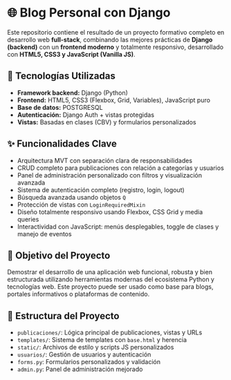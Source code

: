 # 🌐 Blog Personal con Django

Este repositorio contiene el resultado de un proyecto formativo completo en desarrollo web **full-stack**, combinando las mejores prácticas de **Django (backend)** con un **frontend moderno** y totalmente responsivo, desarrollado con **HTML5, CSS3 y JavaScript (Vanilla JS)**.

## 🔧 Tecnologías Utilizadas

- **Framework backend:** Django (Python)
- **Frontend:** HTML5, CSS3 (Flexbox, Grid, Variables), JavaScript puro
- **Base de datos:** POSTGRESQL
- **Autenticación:** Django Auth + vistas protegidas
- **Vistas:** Basadas en clases (CBV) y formularios personalizados

## ✨ Funcionalidades Clave

- Arquitectura MVT con separación clara de responsabilidades
- CRUD completo para publicaciones con relación a categorías y usuarios
- Panel de administración personalizado con filtros y visualización avanzada
- Sistema de autenticación completo (registro, login, logout)
- Búsqueda avanzada usando objetos `Q`
- Protección de vistas con `LoginRequiredMixin`
- Diseño totalmente responsivo usando Flexbox, CSS Grid y media queries
- Interactividad con JavaScript: menús desplegables, toggle de clases y manejo de eventos

## 🎯 Objetivo del Proyecto

Demostrar el desarrollo de una aplicación web funcional, robusta y bien estructurada utilizando herramientas modernas del ecosistema Python y tecnologías web. Este proyecto puede ser usado como base para blogs, portales informativos o plataformas de contenido.

## 📂 Estructura del Proyecto

- `publicaciones/`: Lógica principal de publicaciones, vistas y URLs
- `templates/`: Sistema de templates con `base.html` y herencia
- `static/`: Archivos de estilo y scripts JS personalizados
- `usuarios/`: Gestión de usuarios y autenticación
- `forms.py`: Formularios personalizados y validación
- `admin.py`: Panel de administración mejorado

